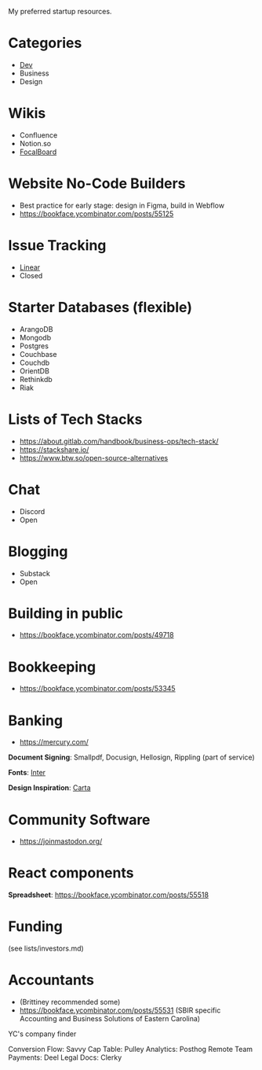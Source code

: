 
My preferred startup resources.

# Categories
- [Dev](/dev.html)
- Business
- Design

# Wikis
- Confluence
- Notion.so
- [FocalBoard](https://www.focalboard.com/)

# Website No-Code Builders
- Best practice for early stage: design in Figma, build in Webflow
- https://bookface.ycombinator.com/posts/55125	

# Issue Tracking
- [Linear](https://linear.app)
- Closed

# Starter Databases (flexible)
- ArangoDB
- Mongodb
- Postgres
- Couchbase
- Couchdb
- OrientDB
- Rethinkdb
- Riak

# Lists of Tech Stacks
- https://about.gitlab.com/handbook/business-ops/tech-stack/
- https://stackshare.io/
- https://www.btw.so/open-source-alternatives

# Chat
- Discord
- Open

# Blogging
- Substack
- Open

# Building in public
- https://bookface.ycombinator.com/posts/49718

# Bookkeeping
- https://bookface.ycombinator.com/posts/53345

# Banking
- https://mercury.com/

__Document Signing__: Smallpdf, Docusign, Hellosign, Rippling (part of service)

__Fonts__: [Inter](https://rsms.me/inter/)

__Design Inspiration__: [Carta](https://carta.com/)

# Community Software
- https://joinmastodon.org/

# React components
__Spreadsheet__: https://bookface.ycombinator.com/posts/55518

# Funding
(see lists/investors.md)

# Accountants
- (Brittiney recommended some)
- https://bookface.ycombinator.com/posts/55531 (SBIR specific Accounting and Business Solutions of Eastern Carolina)

YC's company finder

Conversion Flow: Savvy
Cap Table: Pulley
Analytics: Posthog
Remote Team Payments: Deel
Legal Docs: Clerky

